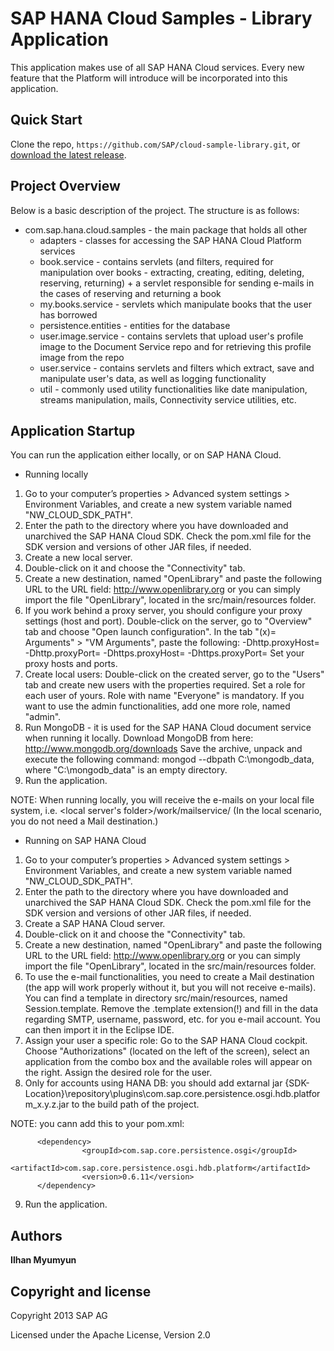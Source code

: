 SAP HANA Cloud Samples - Library Application
==========================================

This application makes use of all SAP HANA Cloud services. Every new feature that the Platform will introduce will be incorporated into this application. 


Quick Start
-----------

Clone the repo, `https://github.com/SAP/cloud-sample-library.git`, or [download the latest release](https://github.com/SAP/cloud-sample-library/archive/master.zip).


Project Overview
----------------

Below is a basic description of the project. The structure is as follows:

* com.sap.hana.cloud.samples - the main package that holds all other
	+ adapters - classes for accessing the SAP HANA Cloud Platform services
	+ book.service - contains servlets (and filters, required for manipulation over books - 
		extracting, creating, editing, deleting, reserving, returning) + a servlet responsible for sending e-mails in the cases of reserving and returning a book
	+ my.books.service - servlets which manipulate books that the user has borrowed
	+ persistence.entities - entities for the database
	+ user.image.service - contains servlets that upload user's profile image to the Document Service repo and for retrieving this profile image from the repo
	+ user.service - contains servlets and filters which extract, save and manipulate user's data, as well as logging functionality 
	+ util - commonly used utility functionalities like date manipulation, streams manipulation, mails, Connectivity service utilities, etc.
		
	
	
Application Startup
-------------------

You can run the application either locally, or on SAP HANA Cloud.

* Running locally
 
 1. Go to your computer’s properties > Advanced system settings > Environment Variables, and create a new system variable named "NW\_CLOUD\_SDK\_PATH". 
 2. Enter the path to the directory where you have downloaded and unarchived the SAP HANA Cloud SDK. Check the pom.xml file for the SDK version and versions of other JAR files, if needed.
 3. Create a new local server.
 4. Double-click on it and choose the "Connectivity" tab.
 5. Create a new destination, named "OpenLibrary" and paste the following URL to the URL field:
 http://www.openlibrary.org or you can simply import the file "OpenLibrary", located in the src/main/resources folder.
 6. If you work behind a proxy server, you should configure your proxy settings (host and port). Double-click on the server,
 go to "Overview" tab and choose "Open launch configuration". In the tab "(x)= Arguments" > "VM Arguments", paste the following:
 -Dhttp.proxyHost=<yourproxyHost> -Dhttp.proxyPort=<yourProxyPort> -Dhttps.proxyHost=<yourproxyHost> -Dhttps.proxyPort=<yourProxyPort> 
Set your proxy hosts and ports. 
 7. Create local users: Double-click on the created server, go to the "Users" tab and create new users with the properties required. Set a role for each user of yours.
 Role with name "Everyone" is mandatory. If you want to use the admin functionalities, add one more role, named "admin".
 8. Run MongoDB - it is used for the SAP HANA Cloud document service when running it locally. Download MongoDB from here: http://www.mongodb.org/downloads
Save the archive, unpack and execute the following command: mongod --dbpath C:\mongodb_data, where "C:\mongodb_data" is an empty directory.
 9. Run the application.
  
NOTE: When running locally, you will receive the e-mails on your local file system, i.e.  <local server's folder>/work/mailservice/ 
(In the local scenario, you do not need a Mail destination.)
 


* Running on SAP HANA Cloud
 
 1. Go to your computer’s properties > Advanced system settings > Environment Variables, and create a new system variable named "NW\_CLOUD\_SDK\_PATH".
 2. Enter the path to the directory where you have downloaded and unarchived the SAP HANA Cloud SDK. Check the pom.xml file for the SDK version and versions of other JAR files, if needed.
 3. Create a SAP HANA Cloud server.
 4. Double-click on it and choose the "Connectivity" tab.
 5. Create a new destination, named "OpenLibrary" and paste the following URL to the URL field:
 http://www.openlibrary.org or you can simply import the file "OpenLibrary", located in the src/main/resources folder.
 6. To use the e-mail functionalities, you need to create a Mail destination (the app will work properly without it, but you will not receive e-mails). You can find a template in directory src/main/resources,
 named Session.template. Remove the .template extension(!) and fill in the data regarding SMTP, username, password, etc. for you e-mail account. You can then import it in the Eclipse IDE.
 7. Assign your user a specific role: Go to the SAP HANA Cloud cockpit. Choose "Authorizations" (located on the left of the screen), select an application from the combo box and the available roles will appear on the right.
 Assign the desired role for the user.
 8. Only for accounts using HANA DB: you should add extarnal jar {SDK-Location}\repository\plugins\com.sap.core.persistence.osgi.hdb.platform_x.y.z.jar to the build path of the project.
 
 NOTE: you cann add this to your pom.xml:
 
   		  <dependency>
	                <groupId>com.sap.core.persistence.osgi</groupId>
	                <artifactId>com.sap.core.persistence.osgi.hdb.platform</artifactId>
	                <version>0.6.11</version>
	      </dependency>
 
 9. Run the application.

Authors
-------

**Ilhan Myumyun**


Copyright and license
---------------------

Copyright 2013 SAP AG

Licensed under the Apache License, Version 2.0

